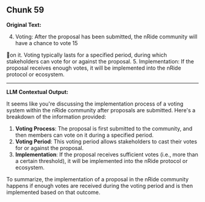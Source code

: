 ## Chunk 59

**Original Text:**

4. Voting: After the proposal has been submitted, the nRide community will have a chance to vote
15

on it. Voting typically lasts for a specified period, during which stakeholders can vote for or
against the proposal. 5. Implementation: If the proposal receives enough votes, it will be implemented into the nRide
protocol or ecosystem.

---

**LLM Contextual Output:**

It seems like you're discussing the implementation process of a voting system within the nRide community after proposals are submitted. Here's a breakdown of the information provided:

1. **Voting Process**: The proposal is first submitted to the community, and then members can vote on it during a specified period.
2. **Voting Period**: This voting period allows stakeholders to cast their votes for or against the proposal.
3. **Implementation**: If the proposal receives sufficient votes (i.e., more than a certain threshold), it will be implemented into the nRide protocol or ecosystem.

To summarize, the implementation of a proposal in the nRide community happens if enough votes are received during the voting period and is then implemented based on that outcome.
